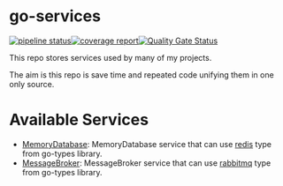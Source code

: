 # go-services

[![pipeline status](https://git.windmaker.net/a-castellano/go-services/badges/master/pipeline.svg)](https://git.windmaker.net/a-castellano/go-services/pipelines)[![coverage report](https://git.windmaker.net/a-castellano/go-services/badges/master/coverage.svg)](https://a-castellano.gitpages.windmaker.net/go-services/coverage.html)[![Quality Gate Status](https://sonarqube.windmaker.net/api/project_badges/measure?project=go-services&metric=alert_status)](https://sonarqube.windmaker.net/dashboard?id=go-services)

This repo stores services used by many of my projects.

The aim is this repo is save time and repeated code unifying them in one only source.

# Available Services

* [MemoryDatabase](/memorydatabase): MemoryDatabase service that can use [redis](https://git.windmaker.net/a-castellano/go-types/-/tree/master/redis) type from go-types library.
* [MessageBroker](/messagebroker): MessageBroker service that can use [rabbitmq](https://git.windmaker.net/a-castellano/go-types/-/tree/master/rabbitmq) type from go-types library.

